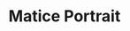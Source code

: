 ---
title: Matice Portrait
categories: ['portrait']
contributors: dawud and matice
excerpt:
images:
    - matice-portrait-web.jpg
featured: true
featured_order: 14
---